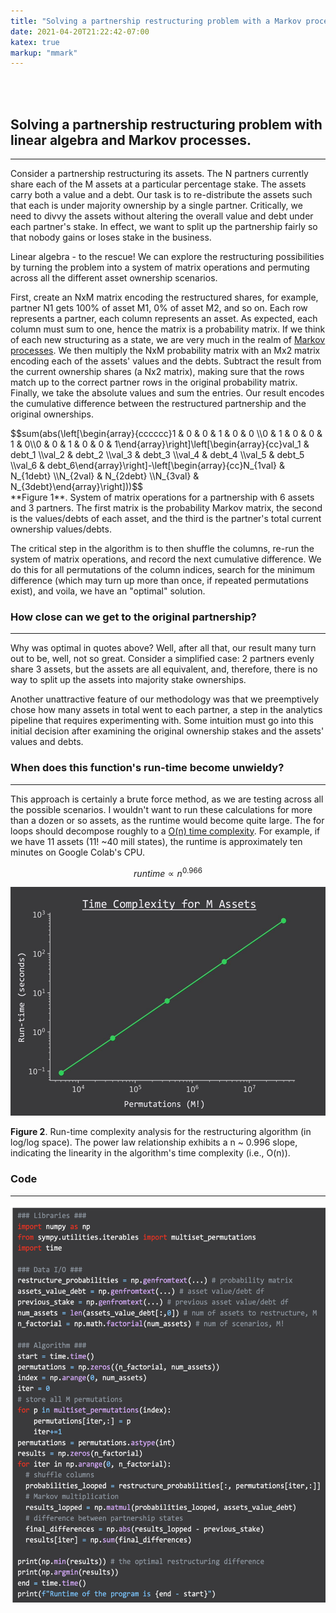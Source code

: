 ```yaml
---
title: "Solving a partnership restructuring problem with a Markov process."
date: 2021-04-20T21:22:42-07:00
katex: true
markup: "mmark"
---
```


<br><br>

## Solving a partnership restructuring problem with linear algebra and Markov processes.

---

Consider a partnership restructuring its assets. The N partners currently share each of the M assets at a particular percentage stake. The assets carry both a value and a debt. Our task is to re-distribute the assets such that each is under majority ownership by a single partner. Critically, we need to divvy the assets without altering the overall value and debt under each partner's stake. In effect, we want to split up the partnership fairly so that nobody gains or loses stake in the business.

Linear algebra - to the rescue!  We can explore the restructuring possibilities by turning the problem into a system of matrix operations and permuting across all the different asset ownership scenarios.

First, create an NxM matrix encoding the restructured shares, for example, partner N1 gets 100% of asset M1, 0% of asset M2, and so on. Each row represents a partner, each column represents an asset. As expected, each column must sum to one, hence the matrix is a probability matrix. If we think of each new structuring as a state, we are very much in the realm of [Markov processes](https://en.wikipedia.org/wiki/Markov_decision_process). We then multiply the NxM probability matrix with an Mx2 matrix encoding each of the assets' values and the debts. Subtract the result from the current ownership shares (a Nx2 matrix), making sure that the rows match up to the correct partner rows in the original probability matrix. Finally, we take the absolute values and sum the entries. Our result encodes the cumulative difference between the restructured partnership and the original ownerships.
<div>$$sum(abs(\left[\begin{array}{cccccc}1 & 0 & 0 & 1 & 0 & 0 \\0 & 1 & 0 & 0 & 1 & 0\\0 & 0 & 1 & 0 & 0 & 1\end{array}\right]\left[\begin{array}{cc}val_1 & debt_1 \\val_2 & debt_2 \\val_3 & debt_3 \\val_4 & debt_4 \\val_5 & debt_5 \\val_6 & debt_6\end{array}\right]-\left[\begin{array}{cc}N_{1val} & N_{1debt}  \\N_{2val} & N_{2debt} \\N_{3val} & N_{3debt}\end{array}\right]))$$</div>
**Figure 1**. System of matrix operations for a partnership with 6 assets and 3 partners. The first matrix is the probability Markov matrix, the second is the values/debts of each asset, and the third is the partner's total current ownership values/debts.   

The critical step in the algorithm is to then shuffle the columns, re-run the system of matrix operations, and record the next cumulative difference. We do this for all permutations of the column indices, search for the minimum difference (which may turn up more than once, if repeated permutations exist), and voila, we have an "optimal" solution.



### How close can we get to the original partnership?

---

Why was optimal in quotes above? Well, after all that, our result many turn out to be, well, not so great. Consider a simplified case: 2 partners evenly share 3 assets, but the assets are all equivalent, and, therefore, there is no way to split up the assets into majority stake ownerships.

Another unattractive feature of our methodology was that we preemptively chose how many assets in total went to each partner, a step in the analytics pipeline that requires experimenting with. Some intuition must go into this initial decision after examining the original ownership stakes and the assets' values and debts.

### When does this function's run-time become unwieldy?

---

This approach is certainly a brute force method, as we are testing across all the possible scenarios. I wouldn't want to run these calculations for more than a dozen or so assets, as the runtime would become quite large. The for loops should decompose roughly to a [O(n) time complexity](http://web.mit.edu/16.070/www/lecture/big_o.pdf). For example, if we have 11 assets (11! ~40 mill states), the runtime is approximately ten minutes on Google Colab's CPU.

$$runtime \propto n^{0.966}$$

<p align="center"> <img src="/posts/assets-runtime.png"/ width = "550" height = "366"> </p>

**Figure 2**. Run-time complexity analysis for the restructuring algorithm (in log/log space). The power law relationship exhibits a n ~ 0.996 slope, indicating the linearity in the algorithm's time complexity (i.e., O(n)).

### Code

---

<p align="center"> <img src="/posts/assets-code.png"/ width = "550" height = "636"> </p>
